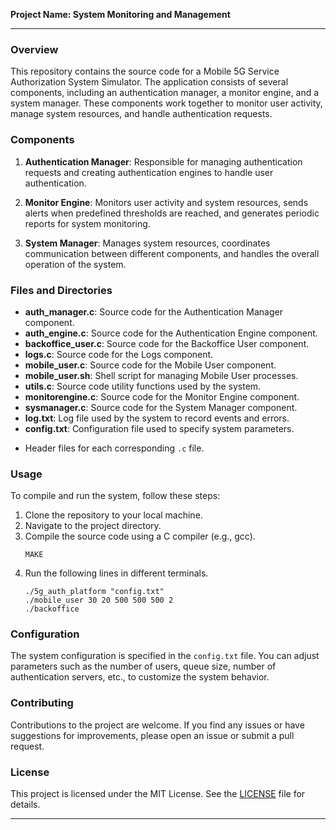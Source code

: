 **Project Name: System Monitoring and Management**

---

### Overview

This repository contains the source code for a Mobile 5G Service Authorization System Simulator. The application consists of several components, including an authentication manager, a monitor engine, and a system manager. These components work together to monitor user activity, manage system resources, and handle authentication requests.

### Components

1. **Authentication Manager**: Responsible for managing authentication requests and creating authentication engines to handle user authentication.

2. **Monitor Engine**: Monitors user activity and system resources, sends alerts when predefined thresholds are reached, and generates periodic reports for system monitoring.

3. **System Manager**: Manages system resources, coordinates communication between different components, and handles the overall operation of the system.

### Files and Directories

- **auth_manager.c**: Source code for the Authentication Manager component.
- **auth_engine.c**: Source code for the Authentication Engine component.
- **backoffice_user.c**: Source code for the Backoffice User component.
- **logs.c**: Source code for the Logs component.
- **mobile_user.c**: Source code for the Mobile User component.
- **mobile_user.sh**: Shell script for managing Mobile User processes.
- **utils.c**: Source code utility functions used by the system.
- **monitorengine.c**: Source code for the Monitor Engine component.
- **sysmanager.c**: Source code for the System Manager component.
- **log.txt**: Log file used by the system to record events and errors.
- **config.txt**: Configuration file used to specify system parameters.

+ Header files for each corresponding `.c` file.

### Usage

To compile and run the system, follow these steps:

1. Clone the repository to your local machine.
2. Navigate to the project directory.
3. Compile the source code using a C compiler (e.g., gcc).
   ```
   MAKE
   ```
4. Run the following lines in different terminals.
   ```
   ./5g_auth_platform "config.txt"
   ./mobile_user 30 20 500 500 500 2
   ./backoffice
   ```

### Configuration

The system configuration is specified in the `config.txt` file. You can adjust parameters such as the number of users, queue size, number of authentication servers, etc., to customize the system behavior.

### Contributing

Contributions to the project are welcome. If you find any issues or have suggestions for improvements, please open an issue or submit a pull request.

### License

This project is licensed under the MIT License. See the [LICENSE](LICENSE) file for details.

---
